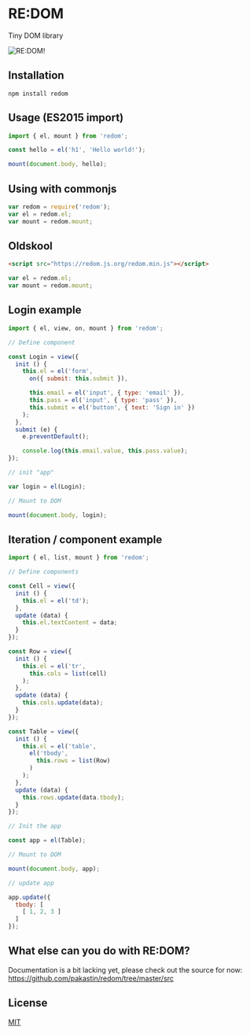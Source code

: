 # RE:DOM
Tiny DOM library

![RE:DOM!](https://redom.js.org/meme.jpg)

## Installation
```
npm install redom
```

## Usage (ES2015 import)
```js
import { el, mount } from 'redom';

const hello = el('h1', 'Hello world!');

mount(document.body, hello);
```

## Using with commonjs
```js
var redom = require('redom');
var el = redom.el;
var mount = redom.mount;
```

## Oldskool
```html
<script src="https://redom.js.org/redom.min.js"></script>
```
```js
var el = redom.el;
var mount = redom.mount;
```

## Login example
```js
import { el, view, on, mount } from 'redom';

// Define component

const Login = view({
  init () {
    this.el = el('form',
      on({ submit: this.submit }),

      this.email = el('input', { type: 'email' }),
      this.pass = el('input', { type: 'pass' }),
      this.submit = el('button', { text: 'Sign in' })
    );
  },
  submit (e) {
    e.preventDefault();

    console.log(this.email.value, this.pass.value);
});

// init "app"

var login = el(Login);

// Mount to DOM

mount(document.body, login);

```
## Iteration / component example
```js
import { el, list, mount } from 'redom';

// Define components

const Cell = view({
  init () {
    this.el = el('td');
  },
  update (data) {
    this.el.textContent = data;
  }
});

const Row = view({
  init () {
    this.el = el('tr',
      this.cols = list(cell)
    );
  },
  update (data) {
    this.cols.update(data);    
  }
});

const Table = view({
  init () {
    this.el = el('table',
      el('tbody',
        this.rows = list(Row)
      )
    );
  },
  update (data) {
    this.rows.update(data.tbody);
  }
});

// Init the app

const app = el(Table);

// Mount to DOM

mount(document.body, app);

// update app

app.update({
  tbody: [
    [ 1, 2, 3 ]
  ]
});
```
## What else can you do with RE:DOM?
Documentation is a bit lacking yet, please check out the source for now: https://github.com/pakastin/redom/tree/master/src

## License
[MIT](https://github.com/pakastin/redom/blob/master/LICENSE)
